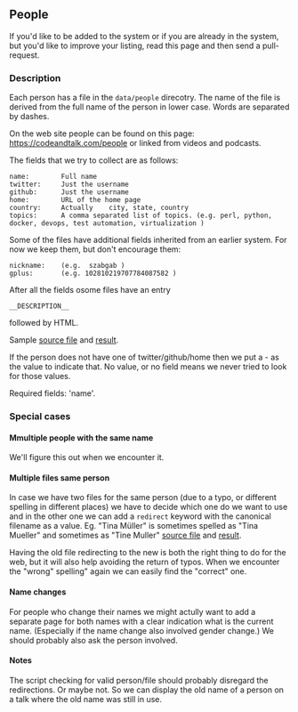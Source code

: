 ## People

If you'd like to be added to the system or if you are already in the system, but you'd like to improve
your listing, read this page and then send a pull-request.

### Description

Each person has a file in the `data/people` direcotry. The name of the file
is derived from the full name of the person in lower case. Words are separated by dashes.

On the web site people can be found on this page: https://codeandtalk.com/people or linked from videos and podcasts.

The fields that we try to collect are as follows:

```
name:        Full name
twitter:     Just the username
github:      Just the username
home:        URL of the home page
country:     Actually    city, state, country
topics:      A comma separated list of topics. (e.g. perl, python, docker, devops, test automation, virtualization )
```

Some of the files have additional fields inherited from an earlier system. For now we keep them, but don't encourage them:
```
nickname:    (e.g.  szabgab )
gplus:       (e.g. 102810219707784087582 )
```

After all the fields osome files have an entry

```
__DESCRIPTION__
```

followed by HTML.

Sample [source file](https://github.com/szabgab/codeandtalk.com/blob/main/data/people/gabor-szabo.txt) and
[result](https://codeandtalk.com/p/gabor-szabo).

If the person does not have one of twitter/github/home then we put a - as the value to indicate
that. No value, or no field means we never tried to look for those values.

Required fields: 'name'.

### Special cases

#### Mmultiple people with the same name

We'll figure this out when we encounter it.

#### Multiple files same person
In case we have two files for the same person (due to a typo, or different spelling in different places)
we have to decide which one do we want to use and in the other one we can add a `redirect` keyword with the
canonical filename as a value.
Eg. "Tina Müller" is sometimes spelled as "Tina Mueller" and sometimes as "Tine Muller"
[source file](https://github.com/szabgab/codeandtalk.com/blob/main/data/people/tina-muller.txt) and
[result](https://codeandtalk.com/p/tina-muller).

Having the old file redirecting to the new is both the right thing to do for the web, but it will also help
avoiding the return of typos. When we encounter the "wrong" spelling" again we can easily find the "correct" one.

#### Name changes

For people who change their names we might actully want to add a separate page for both names with a clear indication what is the current name.
(Especially if the name change also involved gender change.) We should probably also ask the person involved.

#### Notes

The script checking for valid person/file should probably disregard the redirections.
Or maybe not. So we can display the old name of a  person on a talk where the old name was still in use.
